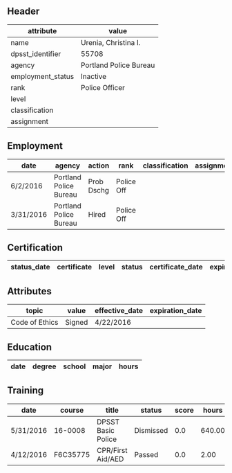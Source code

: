 ## Header
| attribute | value |
| --------- | ----- |
| name | Urenia, Christina I. |
| dpsst_identifier | 55708 |
| agency | Portland Police Bureau |
| employment_status | Inactive |
| rank | Police Officer |
| level |  |
| classification |  |
| assignment |  |
## Employment
| date | agency | action | rank | classification | assignment |
| ---- | ------ | ------ | ---- | -------------- | ---------- |
| 6/2/2016 | Portland Police Bureau | Prob Dschg | Police Off |  |  |
| 3/31/2016 | Portland Police Bureau | Hired | Police Off |  |  |
## Certification
| status_date | certificate | level | status | certificate_date | expiration_date | probation_date |
| ----------- | ----------- | ----- | ------ | ---------------- | --------------- | -------------- |
## Attributes
| topic | value | effective_date | expiration_date |
| ----- | ----- | -------------- | --------------- |
| Code of Ethics | Signed | 4/22/2016 |  |
## Education
| date | degree | school | major | hours |
| ---- | ------ | ------ | ----- | ----- |
## Training
| date | course | title | status | score | hours |
| ---- | ------ | ----- | ------ | ----- | ----- |
| 5/31/2016 | 16-0008 | DPSST Basic Police | Dismissed | 0.0 | 640.00 |
| 4/12/2016 | F6C35775 | CPR/First Aid/AED | Passed | 0.0 | 2.00 |
